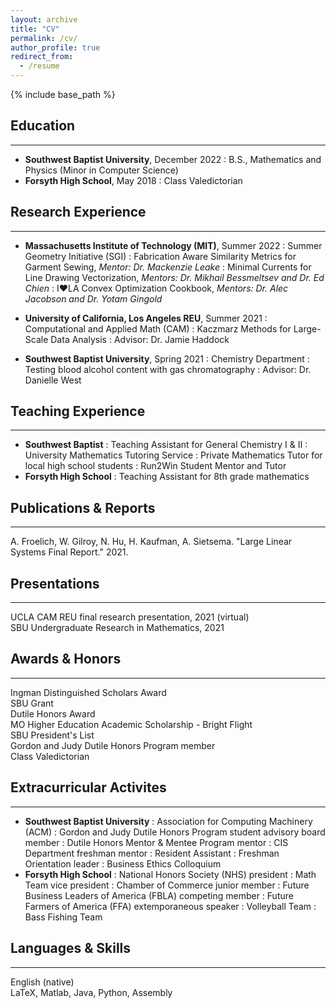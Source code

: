 ```yaml
---
layout: archive
title: "CV"
permalink: /cv/
author_profile: true
redirect_from:
  - /resume
---
```


{% include base_path %}

## Education

-------

* **Southwest Baptist University**, December 2022
: B.S., Mathematics and Physics (Minor in Computer Science)
* **Forsyth High School**, May 2018
: Class Valedictorian

## Research Experience

-------
* **Massachusetts Institute of Technology (MIT)**, Summer 2022
: Summer Geometry Initiative (SGI)
: Fabrication Aware Similarity Metrics for Garment Sewing, *Mentor: Dr. Mackenzie Leake*
: Minimal Currents for Line Drawing Vectorization, *Mentors: Dr. Mikhail Bessmeltsev and Dr. Ed Chien*
: I♥LA Convex Optimization Cookbook, *Mentors: Dr. Alec Jacobson and Dr. Yotam Gingold*
      
* **University of California, Los Angeles REU**, Summer 2021
: Computational and Applied Math (CAM)
: Kaczmarz Methods for Large-Scale Data Analysis
: Advisor: Dr. Jamie Haddock
* **Southwest Baptist University**, Spring 2021
: Chemistry Department
: Testing blood alcohol content with gas chromatography
: Advisor: Dr. Danielle West
  
## Teaching Experience

-------

* **Southwest Baptist**
: Teaching Assistant for General Chemistry I & II
: University Mathematics Tutoring Service
: Private Mathematics Tutor for local high school students
: Run2Win Student Mentor and Tutor
* **Forsyth High School**
: Teaching Assistant for 8th grade mathematics

## Publications & Reports

-------

A. Froelich, W. Gilroy, N. Hu, H. Kaufman, A. Sietsema. "Large Linear Systems Final Report." 2021.
  
## Presentations

-------

UCLA CAM REU final research presentation, 2021 (virtual)\
SBU Undergraduate Research in Mathematics, 2021

## Awards & Honors

-------

Ingman Distinguished Scholars Award\
SBU Grant\
Dutile Honors Award\
MO Higher Education Academic Scholarship - Bright Flight\
SBU President's List\
Gordon and Judy Dutile Honors Program member\
Class Valedictorian

## Extracurricular Activites

-------

* **Southwest Baptist University**
: Association for Computing Machinery (ACM)
: Gordon and Judy Dutile Honors Program student advisory board member
: Dutile Honors Mentor & Mentee Program mentor
: CIS Department freshman mentor
: Resident Assistant
: Freshman Orientation leader
: Business Ethics Colloquium
* **Forsyth High School**
: National Honors Society (NHS) president
: Math Team vice president
: Chamber of Commerce junior member
: Future Business Leaders of America (FBLA) competing member
: Future Farmers of America (FFA) extemporaneous speaker
: Volleyball Team
: Bass Fishing Team

## Languages & Skills

-------

English (native)\
LaTeX, Matlab, Java, Python, Assembly
